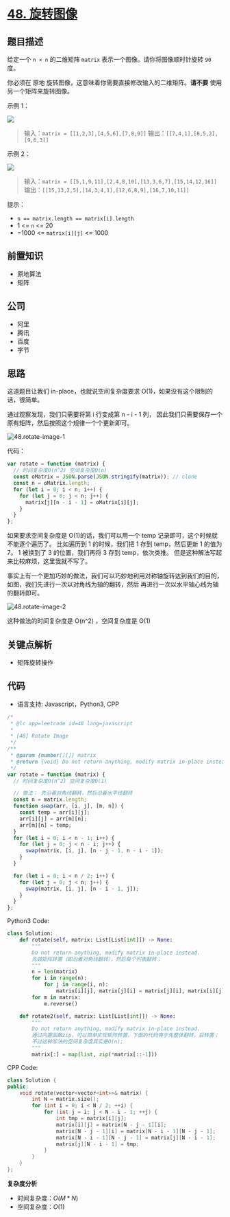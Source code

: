 # [48. 旋转图像](https://leetcode.cn/problems/rotate-image)

## 题目描述

给定一个 `n × n` 的二维矩阵 `matrix` 表示一个图像。请你将图像顺时针旋转 `90` 度。

你必须在 原地 旋转图像，这意味着你需要直接修改输入的二维矩阵。**请不要** 使用另一个矩阵来旋转图像。

示例 1：

![](https://assets.leetcode.com/uploads/2020/08/28/mat1.jpg)

> 输入：`matrix = [[1,2,3],[4,5,6],[7,8,9]]`
> 输出：`[[7,4,1],[8,5,2],[9,6,3]]`

示例 2：

![](https://assets.leetcode.com/uploads/2020/08/28/mat2.jpg)

> 输入：`matrix = [[5,1,9,11],[2,4,8,10],[13,3,6,7],[15,14,12,16]]`
> 输出：`[[15,13,2,5],[14,3,4,1],[12,6,8,9],[16,7,10,11]]`

提示：

* `n == matrix.length == matrix[i].length`
* $1$ <= `n` <= $20$
* $-1000$ <= `matrix[i][j]` <= $1000$

## 前置知识

- 原地算法
- 矩阵

## 公司

- 阿里
- 腾讯
- 百度
- 字节

## 思路

这道题目让我们 in-place，也就说空间复杂度要求 O(1)，如果没有这个限制的话，很简单。

通过观察发现，我们只需要将第 i 行变成第 n - i - 1 列， 因此我们只需要保存一个原有矩阵，然后按照这个规律一个个更新即可。

![48.rotate-image-1](https://p.ipic.vip/h3kw2a.jpg)

代码：

```js
var rotate = function (matrix) {
  // 时间复杂度O(n^2) 空间复杂度O(n)
  const oMatrix = JSON.parse(JSON.stringify(matrix)); // clone
  const n = oMatrix.length;
  for (let i = 0; i < n; i++) {
    for (let j = 0; j < n; j++) {
      matrix[j][n - i - 1] = oMatrix[i][j];
    }
  }
};
```

如果要求空间复杂度是 O(1)的话，我们可以用一个 temp 记录即可，这个时候就不能逐个遍历了。
比如遍历到 1 的时候，我们把 1 存到 temp，然后更新 1 的值为 7。 1 被换到了 3 的位置，我们再将 3 存到 temp，依次类推。
但是这种解法写起来比较麻烦，这里我就不写了。

事实上有一个更加巧妙的做法，我们可以巧妙地利用对称轴旋转达到我们的目的，如图，我们先进行一次以对角线为轴的翻转，然后
再进行一次以水平轴心线为轴的翻转即可。

![48.rotate-image-2](https://p.ipic.vip/b57zdr.jpg)

这种做法的时间复杂度是 O(n^2) ，空间复杂度是 O(1)

## 关键点解析

- 矩阵旋转操作

## 代码

- 语言支持: Javascript，Python3, CPP

```js
/*
 * @lc app=leetcode id=48 lang=javascript
 *
 * [48] Rotate Image
 */
/**
 * @param {number[][]} matrix
 * @return {void} Do not return anything, modify matrix in-place instead.
 */
var rotate = function (matrix) {
  // 时间复杂度O(n^2) 空间复杂度O(1)

  // 做法： 先沿着对角线翻转，然后沿着水平线翻转
  const n = matrix.length;
  function swap(arr, [i, j], [m, n]) {
    const temp = arr[i][j];
    arr[i][j] = arr[m][n];
    arr[m][n] = temp;
  }
  for (let i = 0; i < n - 1; i++) {
    for (let j = 0; j < n - i; j++) {
      swap(matrix, [i, j], [n - j - 1, n - i - 1]);
    }
  }

  for (let i = 0; i < n / 2; i++) {
    for (let j = 0; j < n; j++) {
      swap(matrix, [i, j], [n - i - 1, j]);
    }
  }
};
```

Python3 Code:

```Python
class Solution:
    def rotate(self, matrix: List[List[int]]) -> None:
        """
        Do not return anything, modify matrix in-place instead.
        先做矩阵转置（即沿着对角线翻转），然后每个列表翻转；
        """
        n = len(matrix)
        for i in range(n):
            for j in range(i, n):
                matrix[i][j], matrix[j][i] = matrix[j][i], matrix[i][j]
        for m in matrix:
            m.reverse()

    def rotate2(self, matrix: List[List[int]]) -> None:
        """
        Do not return anything, modify matrix in-place instead.
        通过内置函数zip，可以简单实现矩阵转置，下面的代码等于先整体翻转，后转置；
        不过这种写法的空间复杂度其实是O(n);
        """
        matrix[:] = map(list, zip(*matrix[::-1]))
```

CPP Code:

```cpp
class Solution {
public:
    void rotate(vector<vector<int>>& matrix) {
        int N = matrix.size();
        for (int i = 0; i < N / 2; ++i) {
            for (int j = i; j < N - i - 1; ++j) {
                int tmp = matrix[i][j];
                matrix[i][j] = matrix[N - j - 1][i];
                matrix[N - j - 1][i] = matrix[N - i - 1][N - j - 1];
                matrix[N - i - 1][N - j - 1] = matrix[j][N - i - 1];
                matrix[j][N - i - 1] = tmp;
            }
        }
    }
};
```

**复杂度分析**

- 时间复杂度：$O(M * N)$
- 空间复杂度：$O(1)$